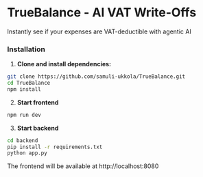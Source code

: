 # TrueBalance - AI VAT Write-Offs

Instantly see if your expenses are VAT-deductible with agentic AI

### Installation

1. **Clone and install dependencies:**
```bash
git clone https://github.com/samuli-ukkola/TrueBalance.git
cd TrueBalance
npm install
```

2. **Start frontend**
```bash
npm run dev
```

3. **Start backend**
```bash
cd backend
pip install -r requirements.txt
python app.py
```

The frontend will be available at http://localhost:8080
